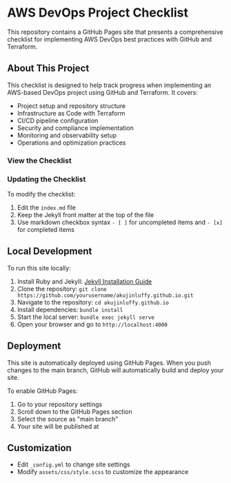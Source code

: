 # AWS DevOps Project Checklist

This repository contains a GitHub Pages site that presents a comprehensive checklist for implementing AWS DevOps best practices with GitHub and Terraform.

## About This Project

This checklist is designed to help track progress when implementing an AWS-based DevOps project using GitHub and Terraform. It covers:

- Project setup and repository structure
- Infrastructure as Code with Terraform
- CI/CD pipeline configuration
- Security and compliance implementation
- Monitoring and observability setup
- Operations and optimization practices

### View the Checklist

### Updating the Checklist

To modify the checklist:

1. Edit the `index.md` file
2. Keep the Jekyll front matter at the top of the file
3. Use markdown checkbox syntax `- [ ]` for uncompleted items and `- [x]` for completed items

## Local Development

To run this site locally:

1. Install Ruby and Jekyll: [Jekyll Installation Guide](https://jekyllrb.com/docs/installation/)
2. Clone the repository: `git clone https://github.com/yourusername/akujinluffy.github.io.git`
3. Navigate to the repository: `cd akujinluffy.github.io`
4. Install dependencies: `bundle install`
5. Start the local server: `bundle exec jekyll serve`
6. Open your browser and go to `http://localhost:4000`

## Deployment

This site is automatically deployed using GitHub Pages. When you push changes to the main branch, GitHub will automatically build and deploy your site.

To enable GitHub Pages:

1. Go to your repository settings
2. Scroll down to the GitHub Pages section
3. Select the source as "main branch"
4. Your site will be published at

## Customization

- Edit `_config.yml` to change site settings
- Modify `assets/css/style.scss` to customize the appearance